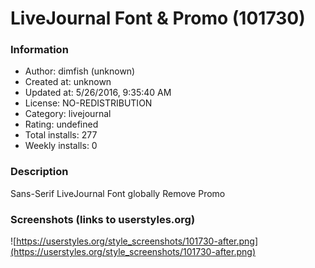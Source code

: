 # LiveJournal Font & Promo (101730)

### Information
- Author: dimfish (unknown)
- Created at: unknown
- Updated at: 5/26/2016, 9:35:40 AM
- License: NO-REDISTRIBUTION
- Category: livejournal
- Rating: undefined
- Total installs: 277
- Weekly installs: 0


### Description
Sans-Serif LiveJournal Font globally
Remove Promo


### Screenshots (links to userstyles.org)
![https://userstyles.org/style_screenshots/101730-after.png](https://userstyles.org/style_screenshots/101730-after.png)


